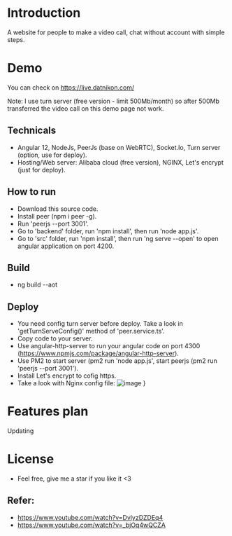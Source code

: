 # Introduction
A website for people to make a video call, chat without account with simple steps.
# Demo
  You can check on https://live.datnikon.com/
  
  Note: I use turn server (free version - limit 500Mb/month) so after 500Mb transferred the video call on this demo page not work.
## Technicals
- Angular 12, NodeJs, PeerJs (base on WebRTC), Socket.Io, Turn server (option, use for deploy).
- Hosting/Web server: Alibaba cloud (free version), NGINX, Let's encrypt (just for deploy).
## How to run
- Download this source code.
- Install peer (npm i peer -g).
- Run 'peerjs --port 3001'.
- Go to 'backend' folder, run 'npm install', then run 'node app.js'.
- Go to 'src' folder, run 'npm install', then run 'ng serve --open' to open angular application on port 4200.

## Build
- ng build --aot

## Deploy
- You need config turn server before deploy. Take a look in 'getTurnServeConfig()' method of 'peer.service.ts'.
- Copy code to your server.
- Use angular-http-server to run your angular code on port 4300 (https://www.npmjs.com/package/angular-http-server).
- Use PM2 to start server (pm2 run 'node app.js', start peerjs (pm2 run 'peerjs --port 3001').
- Install Let's encrypt to cofig https.
- Take a look with Nginx config file:
![image](https://user-images.githubusercontent.com/26564132/119516071-a07e9780-bda0-11eb-9be9-0809011867a3.png)
}
# Features plan
Updating
# License
- Feel free, give me a star if you like it <3
## Refer:
- https://www.youtube.com/watch?v=DvlyzDZDEq4
- https://www.youtube.com/watch?v=_bjOq4wQCZA


